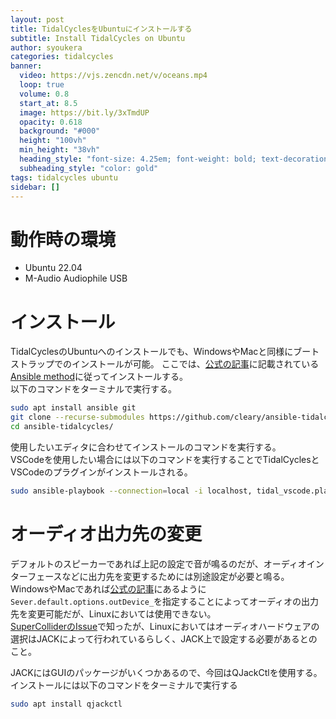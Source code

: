 ```yaml
---
layout: post
title: TidalCyclesをUbuntuにインストールする
subtitle: Install TidalCycles on Ubuntu
author: syoukera
categories: tidalcycles
banner:
  video: https://vjs.zencdn.net/v/oceans.mp4
  loop: true
  volume: 0.8
  start_at: 8.5
  image: https://bit.ly/3xTmdUP
  opacity: 0.618
  background: "#000"
  height: "100vh"
  min_height: "38vh"
  heading_style: "font-size: 4.25em; font-weight: bold; text-decoration: underline"
  subheading_style: "color: gold"
tags: tidalcycles ubuntu
sidebar: []
---
```


# 動作時の環境

- Ubuntu 22.04
- M-Audio Audiophile USB

# インストール

TidalCyclesのUbuntuへのインストールでも、WindowsやMacと同様にブートストラップでのインストールが可能。 
ここでは、[公式の記事](https://tidalcycles.org/docs/getting-started/linux_install/)に記載されている[Ansible method](https://github.com/cleary/ansible-tidalcycles)に従ってインストールする。  
以下のコマンドをターミナルで実行する。  

```bash
sudo apt install ansible git
git clone --recurse-submodules https://github.com/cleary/ansible-tidalcycles.git
cd ansible-tidalcycles/
```

使用したいエディタに合わせてインストールのコマンドを実行する。  
VSCodeを使用したい場合には以下のコマンドを実行することでTidalCyclesとVSCodeのプラグインがインストールされる。  

```bash
sudo ansible-playbook --connection=local -i localhost, tidal_vscode.play.yml
```

# オーディオ出力先の変更

デフォルトのスピーカーであれば上記の設定で音が鳴るのだが、オーディオインターフェースなどに出力先を変更するためには別途設定が必要と鳴る。  
WindowsやMacであれば[公式の記事](https://userbase.tidalcycles.org/Choosing_an_output_device.html)にあるように`Sever.default.options.outDevice_`を指定することによってオーディオの出力先を変更可能だが、Linuxにおいては使用できない。  
[SuperColliderのIssue](https://github.com/supercollider/supercollider/issues/4373)で知ったが、Linuxにおいてはオーディオハードウェアの選択はJACKによって行われているらしく、JACK上で設定する必要があるとのこと。  

JACKにはGUIのパッケージがいくつかあるので、今回はQJackCtlを使用する。  
インストールには以下のコマンドをターミナルで実行する  

```bash
sudo apt install qjackctl
```
